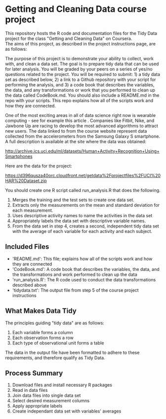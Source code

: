 # Getting and Cleaning Data course project
This repository hosts the R code and documentation files for the Tidy Data project for the class "Getting and Cleaning Data" on Coursera.  
The aims of this project, as described in the project instructions page, are as follows:

The purpose of this project is to demonstrate your ability to collect, work with, and clean a data set. The goal is to prepare tidy data that can be used for later analysis. You will be graded by your peers on a series of yes/no questions related to the project. You will be required to submit: 1) a tidy data set as described below, 2) a link to a Github repository with your script for performing the analysis, and 3) a code book that describes the variables, the data, and any transformations or work that you performed to clean up the data called CodeBook.md. You should also include a README.md in the repo with your scripts. This repo explains how all of the scripts work and how they are connected.

One of the most exciting areas in all of data science right now is wearable computing - see for example this article . Companies like Fitbit, Nike, and Jawbone Up are racing to develop the most advanced algorithms to attract new users. The data linked to from the course website represent data collected from the accelerometers from the Samsung Galaxy S smartphone. A full description is available at the site where the data was obtained:

   http://archive.ics.uci.edu/ml/datasets/Human+Activity+Recognition+Using+Smartphones

Here are the data for the project:

   https://d396qusza40orc.cloudfront.net/getdata%2Fprojectfiles%2FUCI%20HAR%20Dataset.zip

You should create one R script called run_analysis.R that does the following.

  1. Merges the training and the test sets to create one data set.
  2. Extracts only the measurements on the mean and standard deviation for each measurement.
  3. Uses descriptive activity names to name the activities in the data set
  4. Appropriately labels the data set with descriptive variable names.
  5. From the data set in step 4, creates a second, independent tidy data set with the average of each variable for each activity and each subject.

## Included Files
- 'README.md': This file; explains how all of the scripts work and how they are connected
- 'CodeBook.md': A code book that describes the variables, the data, and the transformations and work performed to clean up the data
- 'run_analysis.R': The R code used to conduct the data transformations described above
- 'tidydata.txt': The output file from step 5 of the course project instructions

## What Makes Data Tidy
The principles guiding "tidy data" are as follows:
 1. Each variable forms a column
 2. Each observation forms a row
 3. Each type of observational unit forms a table  

The data in the output file have been formatted to adhere to these requirements, and therefore qualify as Tidy Data.

## Process Summary
  1. Download files and install necessary R packages
  2. Read in data files
  3. Join data files into single data set
  4. Select desired measurement columns
  5. Apply appropriate labels
  6. Create independant data set with variables' averages
